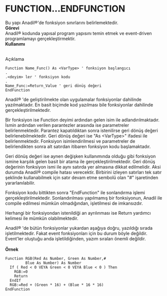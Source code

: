 # FUNCTION...ENDFUNCTION

Bu yapı Anadil®'de fonksiyon sınırlarını belirlemektedir.\
**Görevi**\
Anadil® kodunda yapısal program yapısını temin etmek ve event-driven programlamayı gerçekleştirmektir.\
**Kullanımı**

\
Açıklama

```
Function Name_Func() As <VarType> ' fonksiyon başlangıcı 
.
.<deyim> ler ' fonksiyon kodu 
.
Name_Func:=Return_Value ' geri dönüş değeri 
EndFunction
```

Anadil® 'de geliştirilmekte olan uygulamalar fonksiyonlar dahilinde yazılmaktadır. En basit biçimde kod yazılması bile fonksiyonlar dahilinde gerçekleştirilmektedir.

Bir fonksiyon ise Function deyimi ardından gelen isim ile adlandırılmaktadır. İsmin ardından verilen parantezler arasında ise parametreler belirlenmektedir. Parantez kapatıldıktan sonra istenilirse geri dönüş değeri belirlenebilmektedir. Geri dönüş değeri ise "As \<VarType>" ifadesi ile belirlenmektedir. Fonksiyon isimlendirilmesi ve parametreler de belirlendikten sonra alt satırdan itibaren fonksiyon kodu başlamaktadır.

Geri dönüş değeri ise aynen değişken kullanımında olduğu gibi fonksiyon ismine karşılık gelen basit bir atama ile gerçekleştirilmektedir. Geri dönüş değerinin fonksiyon ismi ile aynı satırda yer almasına dikkat edilmelidir. Aksi durumda Anadil® compile hatası verecektir. Birbirini izleyen satırları tek satır şeklinde kullanabilmek için satır devam etme sembolü olan "#" işaretinden yararlanılabilir.

Fonksiyon kodu bittikten sonra "EndFunction" ile sonlandırma işlemi gerçekleştirilmektedir. Sonlandırılması yapılmamış bir fonksiyonun, Anadil ile compile edilmesi mümkün olmadığından, işletilmesi de imkansızdır.

Herhangi bir fonksiyondan istenildiği an ayrılınması ise Return yardımcı kelimesi ile mümkün olabilmektedir.

Anadil® 'de bütün fonksiyonlar yukardan aşağıya doğru, yazıldığı sırada işletilmektedir. Fakat event fonksiyonları için bu durum böyle değildir. Event'ler oluştuğu anda işletildiğinden, yazım sıraları önemli değildir.\
\
**Örnek**

```
Function RGB(Red As Number, Green As Number,#
         Blue As Number) As Number
  If ( Red < 0 VEYA Green < 0 VEYA Blue < 0 ) Then
    RGB:=0
    Return
  EndIf
  RGB:=Red + (Green * 16) + (Blue * 16 * 16)
EndFunction
```
